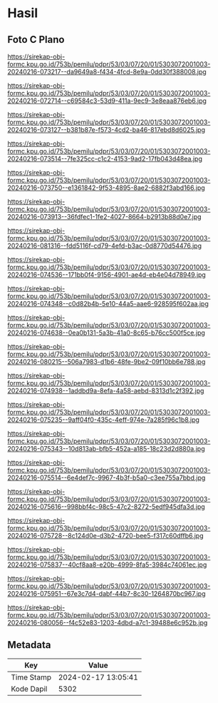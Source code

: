 # Hasil

## Foto C Plano

https://sirekap-obj-formc.kpu.go.id/753b/pemilu/pdpr/53/03/07/20/01/5303072001003-20240216-073217--da9649a8-f434-4fcd-8e9a-0dd30f388008.jpg

https://sirekap-obj-formc.kpu.go.id/753b/pemilu/pdpr/53/03/07/20/01/5303072001003-20240216-072714--c69584c3-53d9-411a-9ec9-3e8eaa876eb6.jpg

https://sirekap-obj-formc.kpu.go.id/753b/pemilu/pdpr/53/03/07/20/01/5303072001003-20240216-073127--b381b87e-f573-4cd2-ba46-817ebd8d6025.jpg

https://sirekap-obj-formc.kpu.go.id/753b/pemilu/pdpr/53/03/07/20/01/5303072001003-20240216-073514--7fe325cc-c1c2-4153-9ad2-17fb043d48ea.jpg

https://sirekap-obj-formc.kpu.go.id/753b/pemilu/pdpr/53/03/07/20/01/5303072001003-20240216-073750--e1361842-9f53-4895-8ae2-6882f3abd166.jpg

https://sirekap-obj-formc.kpu.go.id/753b/pemilu/pdpr/53/03/07/20/01/5303072001003-20240216-073913--36fdfec1-1fe2-4027-8664-b2913b88d0e7.jpg

https://sirekap-obj-formc.kpu.go.id/753b/pemilu/pdpr/53/03/07/20/01/5303072001003-20240216-081316--fdd5116f-cd79-4efd-b3ac-0d8770d54476.jpg

https://sirekap-obj-formc.kpu.go.id/753b/pemilu/pdpr/53/03/07/20/01/5303072001003-20240216-074536--171bb0f4-9156-4901-ae4d-eb4e04d78949.jpg

https://sirekap-obj-formc.kpu.go.id/753b/pemilu/pdpr/53/03/07/20/01/5303072001003-20240216-074348--c0d82b4b-5e10-44a5-aae6-928595f602aa.jpg

https://sirekap-obj-formc.kpu.go.id/753b/pemilu/pdpr/53/03/07/20/01/5303072001003-20240216-074638--0ea0b131-5a3b-41a0-8c65-b76cc500f5ce.jpg

https://sirekap-obj-formc.kpu.go.id/753b/pemilu/pdpr/53/03/07/20/01/5303072001003-20240216-080215--506a7983-d1b6-48fe-9be2-09f10bb6e788.jpg

https://sirekap-obj-formc.kpu.go.id/753b/pemilu/pdpr/53/03/07/20/01/5303072001003-20240216-074938--1addbd9a-8efa-4a58-aebd-8313d1c2f392.jpg

https://sirekap-obj-formc.kpu.go.id/753b/pemilu/pdpr/53/03/07/20/01/5303072001003-20240216-075235--9aff04f0-435c-4eff-974e-7a285f96c1b8.jpg

https://sirekap-obj-formc.kpu.go.id/753b/pemilu/pdpr/53/03/07/20/01/5303072001003-20240216-075343--10d813ab-bfb5-452a-a185-18c23d2d880a.jpg

https://sirekap-obj-formc.kpu.go.id/753b/pemilu/pdpr/53/03/07/20/01/5303072001003-20240216-075514--6e4def7c-9967-4b3f-b5a0-c3ee755a7bbd.jpg

https://sirekap-obj-formc.kpu.go.id/753b/pemilu/pdpr/53/03/07/20/01/5303072001003-20240216-075616--998bbf4c-98c5-47c2-8272-5edf945dfa3d.jpg

https://sirekap-obj-formc.kpu.go.id/753b/pemilu/pdpr/53/03/07/20/01/5303072001003-20240216-075728--8c124d0e-d3b2-4720-bee5-f317c60dffb6.jpg

https://sirekap-obj-formc.kpu.go.id/753b/pemilu/pdpr/53/03/07/20/01/5303072001003-20240216-075837--40cf8aa8-e20b-4999-8fa5-3984c74061ec.jpg

https://sirekap-obj-formc.kpu.go.id/753b/pemilu/pdpr/53/03/07/20/01/5303072001003-20240216-075951--67e3c7d4-dabf-44b7-8c30-1264870bc967.jpg

https://sirekap-obj-formc.kpu.go.id/753b/pemilu/pdpr/53/03/07/20/01/5303072001003-20240216-080056--f4c52e83-1203-4dbd-a7c1-39488e6c952b.jpg


## Metadata

| Key        | Value               |
| ---------- | ------------------- |
| Time Stamp | 2024-02-17 13:05:41 |
| Kode Dapil | 5302                |



